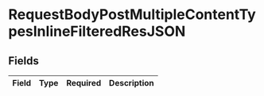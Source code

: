 # RequestBodyPostMultipleContentTypesInlineFilteredResJSON


## Fields

| Field       | Type        | Required    | Description |
| ----------- | ----------- | ----------- | ----------- |
